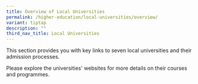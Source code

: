 ```yaml
---
title: Overview of Local Universities
permalink: /higher-education/local-universities/overview/
variant: tiptap
description: ""
third_nav_title: Local Universities
---
```

<p>This section provides you with key links to seven local universities and
their admission processes.</p>
<p>Please explore the universities' websites for more details on their courses
and programmes.</p>